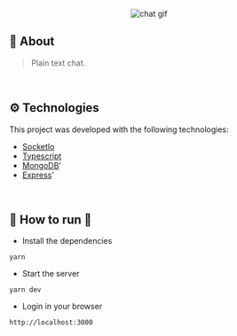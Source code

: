 
<p align="center">
  <img alt="chat gif" src=".github/chat.gif" />
</p>

## 📖 About

> Plain text chat.

</br>

## ⚙ Technologies

This project was developed with the following technologies:

- [SocketIo](https://socket.io/)
- [Typescript](https://www.typescriptlang.org/)
- [MongoDB](https://www.mongodb.com/)'
- [Express](https://expressjs.com/)'


</br>

## 👷 How to run 🚀

- Install the dependencies
```
yarn
```
- Start the server
``` 
yarn dev
```
- Login in your browser
```
http://localhost:3000
```

